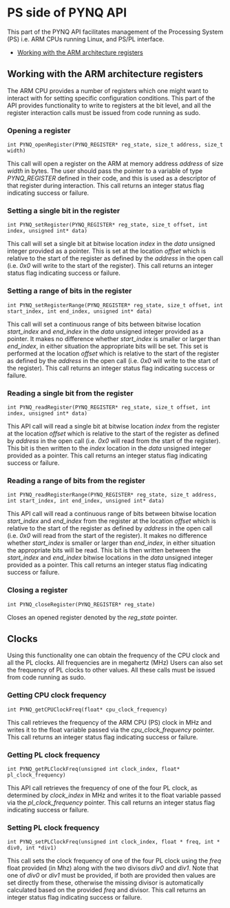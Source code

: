 # PS side of PYNQ API

This part of the PYNQ API facilitates management of the Processing System (PS) i.e. ARM CPUs running Linux, and PS/PL interface.

* [Working with the ARM architecture registers](#working-with-the-arm-architecture-registers)

## Working with the ARM architecture registers

The ARM CPU provides a number of registers which one might want to interact with for setting specific configuration conditions. This part of the API provides functionality to write to registers at the bit level, and all the register interaction calls must be issued from code running as sudo.

### Opening a register

`int PYNQ_openRegister(PYNQ_REGISTER* reg_state, size_t address, size_t width)`

This call will open a register on the ARM at memory address _address_ of size _width_ in bytes. The user should pass the pointer to a variable of type _PYNQ_REGISTER_ defined in their code, and this is used as a descriptor of that register during interaction. This call returns an integer status flag indicating success or failure.

### Setting a single bit in the register

`int PYNQ_setRegister(PYNQ_REGISTER* reg_state, size_t offset, int index, unsigned int* data)`

This call will set a single bit at bitwise location _index_ in the _data_ unsigned integer provided as a pointer. This is set at the location _offset_ which is relative to the start of the register as defined by the _address_ in the open call (i.e. _0x0_ will write to the start of the register). This call returns an integer status flag indicating success or failure.

### Setting a range of bits in the register

`int PYNQ_setRegisterRange(PYNQ_REGISTER* reg_state, size_t offset, int start_index, int end_index, unsigned int* data)`

This call will set a continuous range of bits between bitwise location _start_index_ and _end_index_ in the _data_ unsigned integer provided as a pointer. It makes no difference whether _start_index_ is smaller or larger than _end_index_, in either situation the appropriate bits will be set. This set is performed at the location _offset_ which is relative to the start of the register as defined by the _address_ in the open call (i.e. _0x0_ will write to the start of the register). This call returns an integer status flag indicating success or failure.

### Reading a single bit from the register

`int PYNQ_readRegister(PYNQ_REGISTER* reg_state, size_t offset, int index, unsigned int* data)`

This API call will read a single bit at bitwise location _index_ from the register at the location _offset_ which is relative to the start of the register as defined by _address_ in the open call (i.e. _0x0_ will read from the start of the register). This bit is then written to the _index_ location in the _data_ unsigned integer provided as a pointer. This call returns an integer status flag indicating success or failure.

### Reading a range of bits from the register

`int PYNQ_readRegisterRange(PYNQ_REGISTER* reg_state, size_t address, int start_index, int end_index, unsigned int* data)`

This API call will read a continuous range of bits between bitwise location _start_index_ and _end_index_ from the register at the location _offset_ which is relative to the start of the register as defined by _address_ in the open call (i.e. _0x0_ will read from the start of the register). It makes no difference whether _start_index_ is smaller or larger than _end_index_, in either situation the appropriate bits will be read. This bit is then written between the _start_index_ and _end_index_ bitwise locations in the _data_ unsigned integer provided as a pointer. This call returns an integer status flag indicating success or failure.

### Closing a register

`int PYNQ_closeRegister(PYNQ_REGISTER* reg_state)`

Closes an opened register denoted by the _reg_state_ pointer.

## Clocks

Using this functionality one can obtain the frequency of the CPU clock and all the PL clocks. All frequencies are in megahertz (MHz) Users can also set the frequency of PL clocks to other values. All these calls must be issued from code running as sudo.

### Getting CPU clock frequency

`int PYNQ_getCPUClockFreq(float* cpu_clock_frequency)`

This call retrieves the frequency of the ARM CPU (PS) clock in MHz and writes it to the float variable passed via the _cpu_clock_frequency_ pointer. This call returns an integer status flag indicating success or failure.

### Getting PL clock frequency

`int PYNQ_getPLClockFreq(unsigned int clock_index, float* pl_clock_frequency)`

This API call retrieves the frequency of one of the four PL clock, as determined by _clock_index_ in MHz and writes it to the float variable passed via the _pl_clock_frequency_ pointer. This call returns an integer status flag indicating success or failure.

### Setting PL clock frequency

`int PYNQ_setPLClockFreq(unsigned int clock_index, float * freq, int * div0, int *div1)`

This call sets the clock frequency of one of the four PL clock using the _freq_ float provided (in Mhz) along with the two divisors _div0_ and _div1_. Note that one of _div0_ or _div1_ must be provided, if both are provided then values are set directly from these, otherwise the missing divisor is automatically calculated based on the provided _freq_ and divisor. This call returns an integer status flag indicating success or failure.
